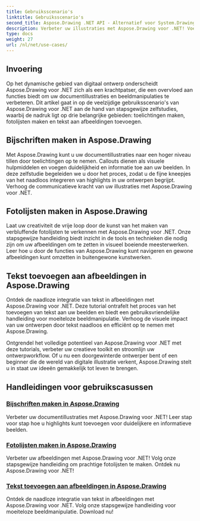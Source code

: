 ```yaml
---
title: Gebruiksscenario's
linktitle: Gebruiksscenario's
second_title: Aspose.Drawing .NET API - Alternatief voor System.Drawing.Common
description: Verbeter uw illustraties met Aspose.Drawing voor .NET! Voeg highlights toe, maak verbluffende kaders en integreer tekst naadloos in afbeeldingen met onze tutorials.
type: docs
weight: 27
url: /nl/net/use-cases/
---
```

## Invoering

Op het dynamische gebied van digitaal ontwerp onderscheidt Aspose.Drawing voor .NET zich als een krachtpatser, die een overvloed aan functies biedt om uw documentillustraties en beeldmanipulaties te verbeteren. Dit artikel gaat in op de veelzijdige gebruiksscenario's van Aspose.Drawing voor .NET aan de hand van stapsgewijze zelfstudies, waarbij de nadruk ligt op drie belangrijke gebieden: toelichtingen maken, fotolijsten maken en tekst aan afbeeldingen toevoegen.

## Bijschriften maken in Aspose.Drawing

Met Aspose.Drawing kunt u uw documentillustraties naar een hoger niveau tillen door toelichtingen op te nemen. Callouts dienen als visuele hulpmiddelen en voegen duidelijkheid en informatie toe aan uw beelden. In deze zelfstudie begeleiden we u door het proces, zodat u de fijne kneepjes van het naadloos integreren van highlights in uw ontwerpen begrijpt. Verhoog de communicatieve kracht van uw illustraties met Aspose.Drawing voor .NET.

## Fotolijsten maken in Aspose.Drawing

Laat uw creativiteit de vrije loop door de kunst van het maken van verbluffende fotolijsten te verkennen met Aspose.Drawing voor .NET. Onze stapsgewijze handleiding biedt inzicht in de tools en technieken die nodig zijn om uw afbeeldingen om te zetten in visueel boeiende meesterwerken. Leer hoe u door de functies van Aspose.Drawing kunt navigeren en gewone afbeeldingen kunt omzetten in buitengewone kunstwerken.

## Tekst toevoegen aan afbeeldingen in Aspose.Drawing

Ontdek de naadloze integratie van tekst in afbeeldingen met Aspose.Drawing voor .NET. Deze tutorial ontrafelt het proces van het toevoegen van tekst aan uw beelden en biedt een gebruiksvriendelijke handleiding voor moeiteloze beeldmanipulatie. Verhoog de visuele impact van uw ontwerpen door tekst naadloos en efficiënt op te nemen met Aspose.Drawing.

Ontgrendel het volledige potentieel van Aspose.Drawing voor .NET met deze tutorials, verbeter uw creatieve toolkit en stroomlijn uw ontwerpworkflow. Of u nu een doorgewinterde ontwerper bent of een beginner die de wereld van digitale illustratie verkent, Aspose.Drawing stelt u in staat uw ideeën gemakkelijk tot leven te brengen.

## Handleidingen voor gebruikscasussen
### [Bijschriften maken in Aspose.Drawing](./make-callout/)
Verbeter uw documentillustraties met Aspose.Drawing voor .NET! Leer stap voor stap hoe u highlights kunt toevoegen voor duidelijkere en informatieve beelden.
### [Fotolijsten maken in Aspose.Drawing](./photo-frame/)
Verbeter uw afbeeldingen met Aspose.Drawing voor .NET! Volg onze stapsgewijze handleiding om prachtige fotolijsten te maken. Ontdek nu Aspose.Drawing voor .NET!
### [Tekst toevoegen aan afbeeldingen in Aspose.Drawing](./text-on-image/)
Ontdek de naadloze integratie van tekst in afbeeldingen met Aspose.Drawing voor .NET. Volg onze stapsgewijze handleiding voor moeiteloze beeldmanipulatie. Download nu!